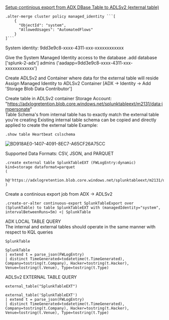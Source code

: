 [Setup continious export from ADX DBase Table to ADLSv2 (external table)](https://learn.microsoft.com/en-us/azure/data-explorer/kusto/management/data-export/continuous-export-with-managed-identity?tabs=system-assigned%2Cazure-storage)
```console
.alter-merge cluster policy managed_identity ```[
    {
      "ObjectId": "system",
      "AllowedUsages": "AutomatedFlows"
    }
]```
```
System identity: 9dd3e9c8-xxxx-4311-xxx-xxxxxxxxxxxx

Give the System Managed Identity access to the database
.add database ['splunk-2-adx'] admins ('aadapp=9dd3e9c8-xxxx-4311-xxx-xxxxxxxxxxxx')

Create ADLSv2 and Container where data for the external table will reside
Assign Managed Identity to ADLSv2 Container [ADX -> Identity -> Add 'Storage Blob Data Contributor']

Create table in ADLSv2 container
Storage Account: "https://adxlogretention.blob.core.windows.net/splunktableext/m2131/data;impersonate" <br />
Table Schema's from internal table has to exactly match the external table you're creating
Existing internal table schema can be copied and directly applied to create the external table
Example:
```console
.show table Heartbeat cslschema
```
![BD918AE0-1407-4091-8EC7-A65CF26A75CC](https://github.com/dcodev1702/splunk_2_adx/assets/32214072/4f9484fc-3c4d-4ef2-b55e-d1bfae328b4e)

Supported Data Formats: CSV, JSON, and PARQUET
```console
.create external table SplunkTableEXT (FWLogEntry:dynamic) kind=storage dataformat=parquet
( 
    h@'https://adxlogretention.blob.core.windows.net/splunktableext/m2131/data;impersonate' 
)
```

Create a continious export job from ADX -> ADLSv2
```console
.create-or-alter continuous-export SplunkTableExport over (SplunkTable) to table SplunkTableEXT with (managedIdentity="system", intervalBetweenRuns=5m) <| SplunkTable
```

ADX LOCAL TABLE QUERY <br />
The internal and external tables should operate in the same manner with respect to KQL queries <br />
```console
SplunkTable

SplunkTable
| extend t = parse_json(FWLogEntry)
| distinct TimeGenerated=todatetime(t.TimeGenerated), Company=tostring(t.Company), Hacker=tostring(t.Hacker), Venue=tostring(t.Venue), Type=tostring(t.Type)
```

ADLSv2 EXTERNAL TABLE QUERY
```console
external_table("SplunkTableEXT")

external_table('SplunkTableEXT')
| extend t = parse_json(FWLogEntry)
| distinct TimeGenerated=todatetime(t.TimeGenerated), Company=tostring(t.Company), Hacker=tostring(t.Hacker), Venue=tostring(t.Venue), Type=tostring(t.Type)
```
